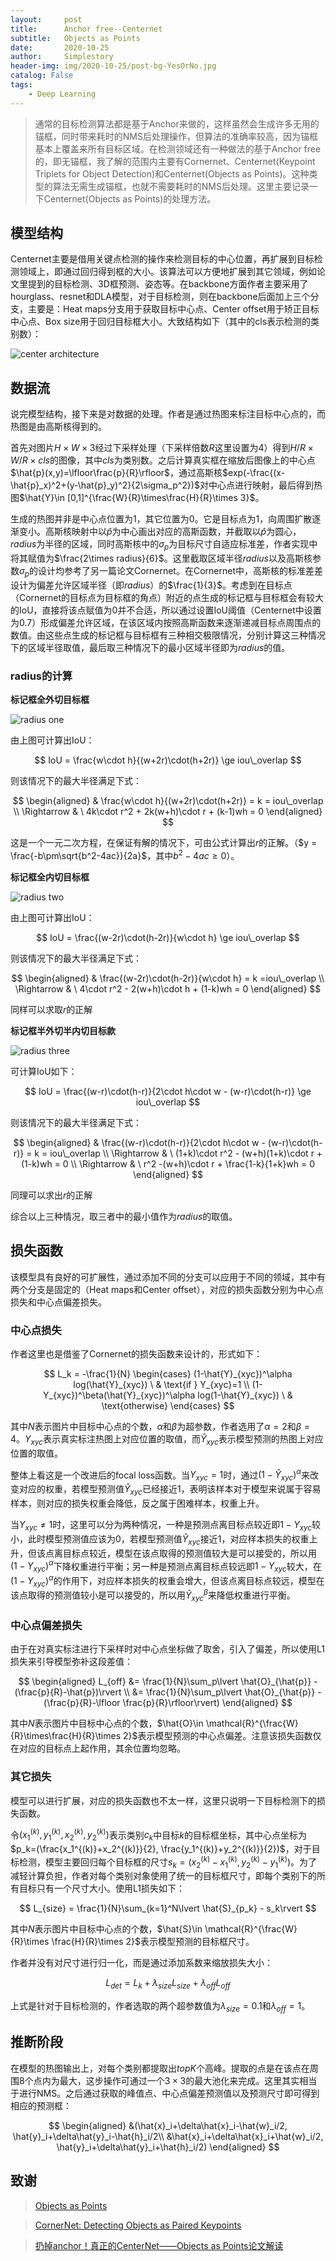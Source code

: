 ```yaml
---
layout:     post
title:      Anchor free--Centernet
subtitle:   Objects as Points
date:       2020-10-25
author:     Simplestory
header-img: img/2020-10-25/post-bg-YesOrNo.jpg
catalog: False
tags:
    - Deep Learning
---
```


> 通常的目标检测算法都是基于Anchor来做的，这样虽然会生成许多无用的锚框，同时带来耗时的NMS后处理操作，但算法的准确率较高，因为锚框基本上覆盖来所有目标区域。在检测领域还有一种做法的基于Anchor free的，即无锚框，我了解的范围内主要有Cornernet、Centernet(Keypoint Triplets for Object Detection)和Centernet(Objects as Points)。这种类型的算法无需生成锚框，也就不需要耗时的NMS后处理。这里主要记录一下Centernet(Objects as Points)的处理方法。

## 模型结构

Centernet主要是借用关键点检测的操作来检测目标的中心位置，再扩展到目标检测领域上，即通过回归得到框的大小。该算法可以方便地扩展到其它领域，例如论文里提到的目标检测、3D框预测、姿态等。在backbone方面作者主要采用了hourglass、resnet和DLA模型，对于目标检测，则在backbone后面加上三个分支，主要是：Heat maps分支用于获取目标中心点、Center offset用于矫正目标中心点、Box size用于回归目标框大小。大致结构如下（其中的cls表示检测的类别数）：

![center architecture](https://raw.githubusercontent.com/simplestory/simplestory.github.io/master/img/2020-10-25/center_arch.jpg)

## 数据流

说完模型结构，接下来是对数据的处理。作者是通过热图来标注目标中心点的，而热图是由高斯核得到的。

首先对图片$H\times W\times 3$经过下采样处理（下采样倍数$R$这里设置为$4$）得到$H/R\times W/R\times cls$的图像，其中$cls$为类别数。之后计算真实框在缩放后图像上的中心点$\hat{p}(x,y)=\lfloor\frac{p}{R}\rfloor$，通过高斯核$exp(-\frac{(x-\hat{p}_x)^2+(y-\hat{p}_y)^2}{2\sigma_p^2})$对中心点进行映射，最后得到热图$\hat{Y}\in [0,1]^{\frac{W}{R}\times\frac{H}{R}\times 3}$。

生成的热图并非是中心点位置为1，其它位置为0。它是目标点为1，向周围扩散逐渐变小。高斯核映射中以$\hat{p}$为中心画出对应的高斯函数，并截取以$\hat{p}$为圆心，$radius$为半径的区域，同时高斯核中的$\sigma_p$为目标尺寸自适应标准差，作者实现中将其赋值为$\frac{2\times radius}{6}$。这里截取区域半径$radius$以及高斯核参数$\sigma_p$的设计均参考了另一篇论文Cornernet。在Cornernet中，高斯核的标准差差设计为偏差允许区域半径（即$radius$）的$\frac{1}{3}$。考虑到在目标点（Cornernet的目标点为目标框的角点）附近的点生成的标记框与目标框会有较大的IoU，直接将该点赋值为0并不合适，所以通过设置IoU阈值（Centernet中设置为0.7）形成偏差允许区域，在该区域内按照高斯函数来逐渐递减目标点周围点的数值。由这些点生成的标记框与目标框有三种相交极限情况，分别计算这三种情况下的区域半径取值，最后取三种情况下的最小区域半径即为$radius$的值。

### radius的计算

**标记框全外切目标框**

![radius one](https://raw.githubusercontent.com/simplestory/simplestory.github.io/master/img/2020-10-25/radius_1.png)

由上图可计算出IoU：

$$
IoU = \frac{w\cdot h}{(w+2r)\cdot(h+2r)} \ge iou\_overlap
$$

则该情况下的最大半径满足下式：

$$
\begin{aligned}
    & \frac{w\cdot h}{(w+2r)\cdot(h+2r)} = k = iou\_overlap \\
    \Rightarrow & \ 4k\cdot r^2 + 2k(w+h)\cdot r + (k-1)wh = 0
\end{aligned}
$$

这是一个一元二次方程，在保证有解的情况下，可由公式计算出$r$的正解。（$y = \frac{-b\pm\sqrt{b^2-4ac}}{2a}$，其中$b^2-4ac\ge 0$）。

**标记框全内切目标框**

![radius two](https://raw.githubusercontent.com/simplestory/simplestory.github.io/master/img/2020-10-25/radius_2.png)

由上图可计算出IoU：

$$
IoU = \frac{(w-2r)\cdot(h-2r)}{w\cdot h} \ge iou\_overlap
$$

则该情况下的最大半径满足下式：

$$
\begin{aligned}
    & \frac{(w-2r)\cdot(h-2r)}{w\cdot h} = k =iou\_overlap \\
    \Rightarrow & \ 4\cdot r^2 - 2(w+h)\cdot h + (1-k)wh = 0
\end{aligned}
$$

同样可以求取$r$的正解

**标记框半外切半内切目标款**

![radius three](https://raw.githubusercontent.com/simplestory/simplestory.github.io/master/img/2020-10-25/radius_3.png)

可计算IoU如下：

$$
IoU = \frac{(w-r)\cdot(h-r)}{2\cdot h\cdot w - (w-r)\cdot(h-r)} \ge iou\_overlap
$$

则该情况下的最大半径满足下式：

$$
\begin{aligned}
    & \frac{(w-r)\cdot(h-r)}{2\cdot h\cdot w - (w-r)\cdot(h-r)} = k = iou\_overlap \\
    \Rightarrow & \ (1+k)\cdot r^2 - (w+h)(1+k)\cdot r + (1-k)wh = 0 \\
    \Rightarrow & \ r^2 -(w+h)\cdot r + \frac{1-k}{1+k}wh = 0
\end{aligned}
$$

同理可以求出$r$的正解

综合以上三种情况，取三者中的最小值作为$radius$的取值。

## 损失函数

该模型具有良好的可扩展性，通过添加不同的分支可以应用于不同的领域，其中有两个分支是固定的（Heat maps和Center offset），对应的损失函数分别为中心点损失和中心点偏差损失。

### 中心点损失

作者这里也是借鉴了Cornernet的损失函数来设计的，形式如下：

$$
L_k = -\frac{1}{N}
\begin{cases}
    (1-\hat{Y}_{xyc})^\alpha log(\hat{Y}_{xyc}) \ & \text{if } Y_{xyc}=1 \\
    (1-Y_{xyc})^\beta(\hat{Y}_{xyc})^\alpha log(1-\hat{Y}_{xyc}) \ & \text{otherwise}
\end{cases}
$$

其中$N$表示图片中目标中心点的个数，$\alpha$和$\beta$为超参数，作者选用了$\alpha=2$和$\beta=4$。$Y_{xyc}$表示真实标注热图上对应位置的取值，而$\hat{Y}_{xyc}$表示模型预测的热图上对应位置的取值。

整体上看这是一个改进后的focal loss函数。当$Y_{xyc}=1$时，通过$(1-\hat{Y}_{xyc})^{\alpha}$来改变对应的权重，若模型预测值$\hat{Y}_{xyc}$已经接近1，表明该样本对于模型来说属于容易样本，则对应的损失权重会降低，反之属于困难样本，权重上升。

当$Y_{xyc}\neq 1$时，这里可以分为两种情况，一种是预测点离目标点较近即$1-Y_{xyc}$较小，此时模型预测值应该为0，若模型预测值$\hat{Y}_{xyc}$接近1，对应样本损失的权重上升，但该点离目标点较近，模型在该点取得的预测值较大是可以接受的，所以用$(1-Y_{xyc})^\alpha$下降权重进行平衡；另一种是预测点离目标点较远即$1-Y_{xyc}$较大，在$(1-Y_{xyc})^\alpha$的作用下，对应样本损失的权重会增大，但该点离目标点较远，模型在该点取得的预测值较小是可以接受的，所以用$\hat{Y}_{xyc}^\beta$来降低权重进行平衡。

### 中心点偏差损失

由于在对真实标注进行下采样时对中心点坐标做了取舍，引入了偏差，所以使用L1损失来引导模型弥补这段差值：

$$
\begin{aligned}
    L_{off} &= \frac{1}{N}\sum_p\lvert \hat{O}_{\hat{p}} - (\frac{p}{R}-\hat{p})\rvert \\
    &= \frac{1}{N}\sum_p\lvert \hat{O}_{\hat{p}} - (\frac{p}{R}-\lfloor \frac{p}{R}\rfloor\rvert)
    \end{aligned}
$$

其中$N$表示图片中目标中心点的个数，$\hat{O}\in \mathcal{R}^{\frac{W}{R}\times\frac{H}{R}\times 2}$表示模型预测的中心点偏差。注意该损失函数仅在对应的目标点上起作用，其余位置均忽略。

### 其它损失

模型可以进行扩展，对应的损失函数也不太一样，这里只说明一下目标检测下的损失函数。

令$(x_1^{(k)}, y_1^{(k)}, x_2^{(k)}, y_2^{(k)})$表示类别$c_k$中目标$k$的目标框坐标，其中心点坐标为$p_k=(\frac{x_1^{(k)}+x_2^{(k)}}{2}, \frac{y_1^{(k)}+y_2^{(k)}}{2})$，对于目标检测，模型主要回归每个目标框的尺寸$s_k=(x_2^{(k)}-x_1^{(k)}, y_2^{(k)}-y_1^{(k)})$。为了减轻计算负担，作者对每个类别对象使用了统一的目标框尺寸，即每个类别下的所有目标只有一个尺寸大小。使用L1损失如下：

$$
L_{size} = \frac{1}{N}\sum_{k=1}^N\lvert \hat{S}_{p_k} - s_k\rvert
$$

其中$N$表示图片中目标中心点的个数，$\hat{S}\in \mathcal{R}^{\frac{W}{R}\times \frac{H}{R}\times 2}$表示模型预测的目标框尺寸。

作者并没有对尺寸进行归一化，而是通过添加系数来缩放损失大小：

$$
L_{det} = L_k + \lambda_{size}L_{size} + \lambda_{off}L_{off}
$$

上式是针对于目标检测的，作者选取的两个超参数值为$\lambda_{size}=0.1$和$\lambda_{off}=1$。

## 推断阶段

在模型的热图输出上，对每个类别都提取出$topK$个高峰。提取的点是在该点在周围8个点内为最大，这步操作可通过一个$3\times 3$的最大池化来完成。这里其实相当于进行NMS。之后通过获取的峰值点、中心点偏差预测值以及预测尺寸即可得到相应的预测框：

$$
\begin{aligned}
    &(\hat{x}_i+\delta\hat{x}_i-\hat{w}_i/2, \hat{y}_i+\delta\hat{y}_i-\hat{h}_i/2\\
    &\hat{x}_i+\delta\hat{x}_i+\hat{w}_i/2, \hat{y}_i+\delta\hat{y}_i+\hat{h}_i/2)
\end{aligned}
$$

## 致谢

>[Objects as Points](https://arxiv.org/pdf/1904.07850.pdf)

>[CornerNet: Detecting Objects as Paired Keypoints](https://arxiv.org/pdf/1808.01244.pdf)

>[扔掉anchor！真正的CenterNet——Objects as Points论文解读](https://zhuanlan.zhihu.com/p/66048276)